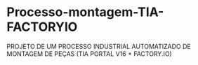 # Processo-montagem-TIA-FACTORYIO
PROJETO DE UM PROCESSO INDUSTRIAL AUTOMATIZADO DE MONTAGEM DE PEÇAS (TIA PORTAL V16 + FACTORY.IO)
